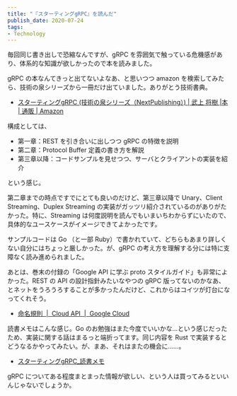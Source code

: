 ```yaml
---
title: "『スターティングgRPC』を読んだ"
publish_date: 2020-07-24
tags:
- Technology
---
```


毎回同じ書き出しで恐縮なんですが、gRPC
を雰囲気で触っている危機感があり、体系的な知識が欲しかったので本を読みました。

gRPC の本なんてきっと出てないよなあ、と思いつつ amazon
を検索してみたら、技術の泉シリーズから一冊だけ出ていました。ありがとう技術書典。

- [スターティングgRPC (技術の泉シリーズ（NextPublishing）) | 武上 将樹 |本 | 通販 | Amazon](https://www.amazon.co.jp/dp/4844378457/)

構成としては、

- 第一章：REST を引き合いに出しつつ gRPC の特徴を説明
- 第二章：Protocol Buffer 定義の書き方を解説
- 第三章以降：コードサンプルを見せつつ、サーバとクライアントの実装を紹介

という感じ。

第二章までの時点ですでにとても良いのだけど、第三章以降で Unary、Client
Streaming、Duplex Streaming
の実装がガッツリ紹介されているのがありがたかった。特に、Streaming
は何度説明を読んでもいまいちわからずにいたので、具体的なユースケースがイメージできてよかったです。

サンプルコードは Go （と一部
Ruby）で書かれていて、どちらもあまり詳しくない自分にはちょっと厳しかった。が、gRPC
の考え方を理解する分には特に支障なく読み進められました。

あとは、巻末の付録の「Google API に学ぶ proto
スタイルガイド」も非常によかった。REST の API の設計指針みたいなやつの gRPC
版ってないのかなあ、とネットをうろうろすることが多かったんだけど、これからはコイツが灯台になってくれそう。

- [命名規則  |  Cloud API  |  Google Cloud](https://cloud.google.com/apis/design/naming_convention)

読書メモはこんな感じ。Go
のお勉強はまた今度でいいかな…という感じだったため、実装に関する話はまるっと端折ってます。同じ内容を
Rust で実装するとどうなるかやってみたい。が、まあ、それはまたの機会に……。

- [スターティングgRPC_読書メモ](https://gist.github.com/gushernobindsme/4b93ab305baa9088452b2932019a4db3)

gRPC
についてある程度まとまった情報が欲しい、という人は買ってみるといいんじゃないでしょうか。
